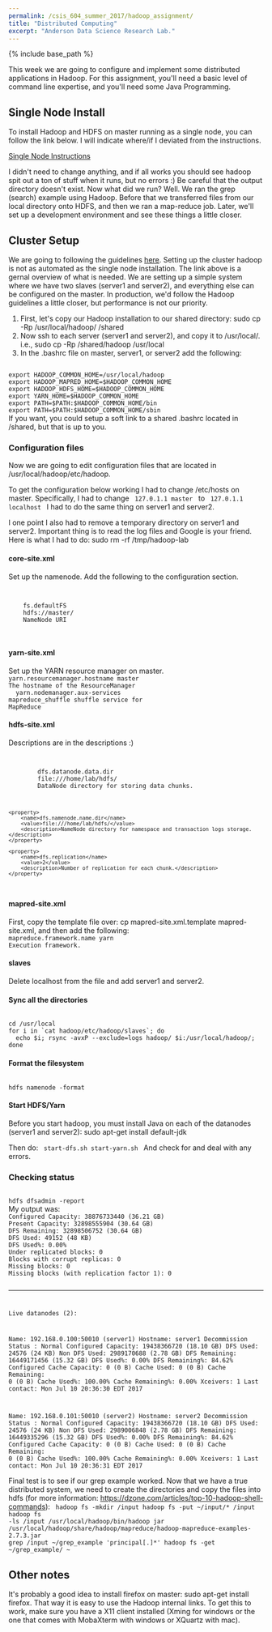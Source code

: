 ```yaml
---
permalink: /csis_604_summer_2017/hadoop_assignment/
title: "Distributed Computing"
excerpt: "Anderson Data Science Research Lab."
---
```


{% include base_path %}

This week we are going to configure and implement some distributed applications in Hadoop. For this assignment, you'll need a basic level of command line expertise, and you'll need some Java Programming.

## Single Node Install
To install Hadoop and HDFS on master running as a single node, you can follow the link below. I will indicate where/if I deviated from the instructions.

<a href="https://www.digitalocean.com/community/tutorials/how-to-install-hadoop-in-stand-alone-mode-on-ubuntu-16-04">Single Node Instructions</a>

I didn't need to change anything, and if all works you should see hadoop spit out a ton of stuff when it runs, but no errors :) Be careful that the output directory doesn't exist. Now what did we run? Well. We ran the grep (search) example using Hadoop. Before that we transferred files from our local directory onto HDFS, and then we ran a map-reduce job. Later, we'll set up a development environment and see these things a little closer. 

## Cluster Setup
We are going to following the guidelines <a href="https://hadoop.apache.org/docs/stable/hadoop-project-dist/hadoop-common/ClusterSetup.html">here</a>. Setting up the cluster hadoop is not as automated as the single node installation. The link above is a gernal overview of what is needed. We are setting up a simple system where we have two slaves (server1 and server2), and everything else can be configured on the master. In production, we'd follow the Hadoop guidelines a little closer, but performance is not our priority.

1. First, let's copy our Hadoop installation to our shared directory: sudo cp -Rp /usr/local/hadoop/ /shared
2. Now ssh to each server (server1 and server2), and copy it to /usr/local/. i.e., sudo cp -Rp /shared/hadoop /usr/local
3. In the .bashrc file on master, server1, or server2 add the following:
<code>
export HADOOP_COMMON_HOME=/usr/local/hadoop
export HADOOP_MAPRED_HOME=$HADOOP_COMMON_HOME
export HADOOP_HDFS_HOME=$HADOOP_COMMON_HOME
export YARN_HOME=$HADOOP_COMMON_HOME
export PATH=$PATH:$HADOOP_COMMON_HOME/bin
export PATH=$PATH:$HADOOP_COMMON_HOME/sbin
</code>
If you want, you could setup a soft link to a shared .bashrc located in /shared, but that is up to you.

### Configuration files
Now we are going to edit configuration files that are located in /usr/local/hadoop/etc/hadoop. 

To get the configuration below working I had to change /etc/hosts on master. Specifically, I had to change
<code>
127.0.1.1 master
</code>
to
<code>
127.0.1.1 localhost
</code>
I had to do the same thing on server1 and server2.

I one point I also had to remove a temporary directory on server1 and server2. Important thing is to read the log files and Google is your friend. Here is what I had to do: sudo rm -rf /tmp/hadoop-lab

#### core-site.xml
Set up the namenode. Add the following to the configuration section.
<pre>
<code>
  <property>
    <name>fs.defaultFS</name>
    <value>hdfs://master/</value>
    <description>NameNode URI</description>
  </property>
</code>
</pre>

#### yarn-site.xml
Set up the YARN resource manager on master.
<code>
<property>
  <name>yarn.resourcemanager.hostname</name>
  <value>master</value>
  <description>The hostname of the ResourceManager</description>
</property>
<property>
  <name>yarn.nodemanager.aux-services</name>
  <value>mapreduce_shuffle</value>
  <description>shuffle service for MapReduce</description>
</property>
</code>

#### hdfs-site.xml
Descriptions are in the descriptions :)

<code>
    <property>
        <name>dfs.datanode.data.dir</name>
        <value>file:///home/lab/hdfs/</value>
        <description>DataNode directory for storing data chunks.</description>
    </property>

    <property>
        <name>dfs.namenode.name.dir</name>
        <value>file:///home/lab/hdfs/</value>
        <description>NameNode directory for namespace and transaction logs storage.</description>
    </property>

    <property>
        <name>dfs.replication</name>
        <value>2</value>
        <description>Number of replication for each chunk.</description>
    </property>
</code>

#### mapred-site.xml
First, copy the template file over: cp mapred-site.xml.template mapred-site.xml, and then add the following:
<code>
<property>
  <name>mapreduce.framework.name</name>
  <value>yarn</value>
  <description>Execution framework.</description>
</property>
</code>

#### slaves
Delete localhost from the file and add server1 and server2.

#### Sync all the directories
<code>
cd /usr/local
for i in `cat hadoop/etc/hadoop/slaves`; do 
  echo $i; rsync -avxP --exclude=logs hadoop/ $i:/usr/local/hadoop/; 
done
</code>

#### Format the filesystem
<code>
hdfs namenode -format
</code>

#### Start HDFS/Yarn
Before you start hadoop, you must install Java on each of the datanodes (server1 and server2): sudo apt-get install default-jdk

Then do:
<code>
start-dfs.sh
start-yarn.sh
</code>
And check for and deal with any errors.

### Checking status
<code>
hdfs dfsadmin -report
</code>
My output was:
<code>
Configured Capacity: 38876733440 (36.21 GB)
Present Capacity: 32898555904 (30.64 GB)
DFS Remaining: 32898506752 (30.64 GB)
DFS Used: 49152 (48 KB)
DFS Used%: 0.00%
Under replicated blocks: 0
Blocks with corrupt replicas: 0
Missing blocks: 0
Missing blocks (with replication factor 1): 0

-------------------------------------------------
Live datanodes (2):

Name: 192.168.0.100:50010 (server1)
Hostname: server1
Decommission Status : Normal
Configured Capacity: 19438366720 (18.10 GB)
DFS Used: 24576 (24 KB)
Non DFS Used: 2989170688 (2.78 GB)
DFS Remaining: 16449171456 (15.32 GB)
DFS Used%: 0.00%
DFS Remaining%: 84.62%
Configured Cache Capacity: 0 (0 B)
Cache Used: 0 (0 B)
Cache Remaining: 0 (0 B)
Cache Used%: 100.00%
Cache Remaining%: 0.00%
Xceivers: 1
Last contact: Mon Jul 10 20:36:30 EDT 2017


Name: 192.168.0.101:50010 (server2)
Hostname: server2
Decommission Status : Normal
Configured Capacity: 19438366720 (18.10 GB)
DFS Used: 24576 (24 KB)
Non DFS Used: 2989006848 (2.78 GB)
DFS Remaining: 16449335296 (15.32 GB)
DFS Used%: 0.00%
DFS Remaining%: 84.62%
Configured Cache Capacity: 0 (0 B)
Cache Used: 0 (0 B)
Cache Remaining: 0 (0 B)
Cache Used%: 100.00%
Cache Remaining%: 0.00%
Xceivers: 1
Last contact: Mon Jul 10 20:36:31 EDT 2017
</code>

Final test is to see if our grep example worked. Now that we have a true distributed system, we need to create the directories and copy the files into hdfs (for more information: https://dzone.com/articles/top-10-hadoop-shell-commands):
<code>
hadoop fs -mkdir /input
hadoop fs -put ~/input/* /input
hadoop fs -ls /input
/usr/local/hadoop/bin/hadoop jar /usr/local/hadoop/share/hadoop/mapreduce/hadoop-mapreduce-examples-2.7.3.jar grep /input ~/grep_example 'principal[.]*'
hadoop fs -get ~/grep_example/ ~
</code>

## Other notes
It's probably a good idea to install firefox on master: sudo apt-get install firefox. That way it is easy to use the Hadoop internal links. To get this to work, make sure you have a X11 client installed (Xming for windows or the one that comes with MobaXterm with windows or XQuartz with mac).
